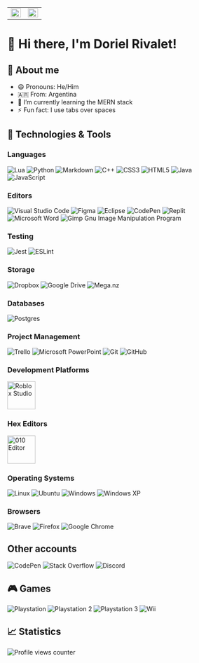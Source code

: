 <table><tr><td valign="top" width="50%">

<img src="https://github-readme-stats.vercel.app/api?username=dorielrivalet&show_icons=true&theme=react&&hide_border=true" align="left" style="width: 100%" />

</td><td valign="top" width="50%">

<img src="https://github-readme-streak-stats.herokuapp.com/?user=dorielrivalet&&theme=react&&hide_border=true&layout=compact" align="left" style="width: 100%" />

</td></tr></table>

# 👋 Hi there, I'm Doriel Rivalet!

## 📝 About me

- 😄 Pronouns: He/Him
- 🇦🇷 From: Argentina
- 🌱 I’m currently learning the MERN stack
- ⚡ Fun fact: I use tabs over spaces

## 🔧 Technologies & Tools

### Languages

![Lua](https://img.shields.io/badge/lua-%232C2D72.svg?style=flat-square&logo=lua&logoColor=white)
![Python](https://img.shields.io/badge/python-3670A0?style=flat-square&logo=python&logoColor=ffdd54)
![Markdown](https://img.shields.io/badge/markdown-%23000000.svg?style=flat-square&logo=markdown&logoColor=white)
![C++](https://img.shields.io/badge/c++-%2300599C.svg?style=flat-square&logo=c%2B%2B&logoColor=white)
![CSS3](https://img.shields.io/badge/css3-%231572B6.svg?style=flat-square&logo=css3&logoColor=white)
![HTML5](https://img.shields.io/badge/html5-%23E34F26.svg?style=flat-square&logo=html5&logoColor=white)
![Java](https://img.shields.io/badge/java-%23ED8B00.svg?style=flat-square&logo=java&logoColor=white)
![JavaScript](https://img.shields.io/badge/javascript-%23323330.svg?style=flat-square&logo=javascript&logoColor=%23F7DF1E)

### Editors

![Visual Studio Code](https://img.shields.io/badge/Visual%20Studio%20Code-0078d7.svg?style=flat-square&logo=visual-studio-code&logoColor=white)
![Figma](https://img.shields.io/badge/figma-%23F24E1E.svg?style=flat-square&logo=figma&logoColor=white)
![Eclipse](https://img.shields.io/badge/Eclipse-FE7A16.svg?style=flat-square&logo=Eclipse&logoColor=white)
![CodePen](https://img.shields.io/badge/CodePen-white?style=flat-square&logo=codepen&logoColor=black)
![Replit](https://img.shields.io/badge/Replit-DD1200?style=flat-square&logo=Replit&logoColor=white)
![Microsoft Word](https://img.shields.io/badge/Microsoft_Word-2B579A?style=flat-square&logo=microsoft-word&logoColor=white)
![Gimp Gnu Image Manipulation Program](https://img.shields.io/badge/Gimp-657D8B?style=flat-square&logo=gimp&logoColor=FFFFFF)

### Testing

![Jest](https://img.shields.io/badge/-jest-%23C21325?style=flat-square&logo=jest&logoColor=white)
![ESLint](https://img.shields.io/badge/ESLint-4B3263?style=flat-square&logo=eslint&logoColor=white)

### Storage

![Dropbox](https://img.shields.io/badge/Dropbox-%233B4D98.svg?style=flat-square&logo=Dropbox&logoColor=white)
![Google Drive](https://img.shields.io/badge/Google%20Drive-4285F4?style=flat-square&logo=googledrive&logoColor=white)
![Mega.nz](https://img.shields.io/badge/Mega-%23D90007.svg?style=flat-square&logo=Mega&logoColor=white)


### Databases

![Postgres](https://img.shields.io/badge/postgres-%23316192.svg?style=flat-square&logo=postgresql&logoColor=white)

### Project Management

![Trello](https://img.shields.io/badge/Trello-%23026AA7.svg?style=flat-square&logo=Trello&logoColor=white)
![Microsoft PowerPoint](https://img.shields.io/badge/Microsoft_PowerPoint-B7472A?style=flat-square&logo=microsoft-powerpoint&logoColor=white)
![Git](https://img.shields.io/badge/git-%23F05033.svg?style=flat-square&logo=git&logoColor=white)
![GitHub](https://img.shields.io/badge/github-%23121011.svg?style=flat-square&logo=github&logoColor=white)

### Development Platforms

<p>
  <img alt="Roblox Studio" width="64" height="64" src="https://static.wikia.nocookie.net/logopedia/images/9/97/Roblox_Studio_2017.svg/revision/latest/scale-to-width-down/200?cb=20210521002548" />
</p>


### Hex Editors

<p>
  <img alt="010 Editor" width="64" height="64" src="https://insmac.org/uploads/posts/2018-10/1539323096_010-editor.png" />
</p>

### Operating Systems

![Linux](https://img.shields.io/badge/Linux-FCC624?style=flat-square&logo=linux&logoColor=black)
![Ubuntu](https://img.shields.io/badge/Ubuntu-E95420?style=fflat-square&logo=ubuntu&logoColor=white)
![Windows](https://img.shields.io/badge/Windows-0078D6?style=flat-square&logo=windows&logoColor=white)
![Windows XP](https://img.shields.io/badge/Windows%20xp-003399?style=flat-square&logo=windowsxp&logoColor=white)

### Browsers

![Brave](https://img.shields.io/badge/Brave-FB542B?style=flat-square&logo=Brave&logoColor=white)
![Firefox](https://img.shields.io/badge/Firefox-FF7139?style=flat-square&logo=Firefox-Browser&logoColor=white)
![Google Chrome](https://img.shields.io/badge/Google%20Chrome-4285F4?style=flat-square&logo=GoogleChrome&logoColor=white)

## Other accounts

![CodePen](https://img.shields.io/badge/Codepen-000000?style=flat-square&logo=codepen&logoColor=white)
![Stack Overflow](https://img.shields.io/badge/-Stackoverflow-FE7A16?style=flat-square&logo=stack-overflow&logoColor=white)
![Discord](https://img.shields.io/badge/-Discord-5865F2?style=flat-square&logo=discord&logoColor=white)

## 🎮 Games

![Playstation](https://img.shields.io/badge/Playstation-003791?style=flat-square&logo=playstation&logoColor=white)
![Playstation 2](https://img.shields.io/badge/Playstation%202-003791?style=flat-square&logo=playstation-2&logoColor=white)
![Playstation 3](https://img.shields.io/badge/Playstation%203-003791?style=flat-square&logo=playstation-3&logoColor=white)
![Wii](https://img.shields.io/badge/Wii-8B8B8B?style=flat-square&logo=wii&logoColor=white)

## 📈 Statistics

![Profile views counter](https://komarev.com/ghpvc/?username=dorielrivalet&&style=flat-square)

<!--
**DorielRivalet/dorielrivalet** is a ✨ _special_ ✨ repository because its `README.md` (this file) appears on your GitHub profile.

Here are some ideas to get you started:

- 🔭 I’m currently working on ...
- 🌱 I’m currently learning ...
- 👯 I’m looking to collaborate on ...
- 🤔 I’m looking for help with ...
- 💬 Ask me about ...
- 📫 How to reach me: ...
- 😄 Pronouns: ...
- ⚡ Fun fact: ...
-->
